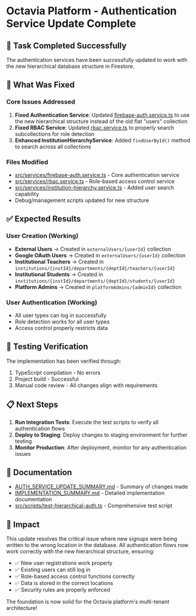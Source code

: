 # Octavia Platform - Authentication Service Update Complete

## 🎉 Task Completed Successfully

The authentication services have been successfully updated to work with the new hierarchical database structure in Firestore.

## 🔧 What Was Fixed

### Core Issues Addressed
1. **Fixed Authentication Service**: Updated [firebase-auth.service.ts](file:///Users/simon/AI%20interview%20Buddy%20/octavia-interview-buddy/src/services/firebase-auth.service.ts) to use the new hierarchical structure instead of the old flat "users" collection
2. **Fixed RBAC Service**: Updated [rbac.service.ts](file:///Users/simon/AI%20interview%20Buddy%20/octavia-interview-buddy/src/services/rbac.service.ts) to properly search subcollections for role detection
3. **Enhanced InstitutionHierarchyService**: Added `findUserById()` method to search across all collections

### Files Modified
- [src/services/firebase-auth.service.ts](file:///Users/simon/AI%20interview%20Buddy%20/octavia-interview-buddy/src/services/firebase-auth.service.ts) - Core authentication service
- [src/services/rbac.service.ts](file:///Users/simon/AI%20interview%20Buddy%20/octavia-interview-buddy/src/services/rbac.service.ts) - Role-based access control service
- [src/services/institution-hierarchy.service.ts](file:///Users/simon/AI%20interview%20Buddy%20/octavia-interview-buddy/src/services/institution-hierarchy.service.ts) - Added user search capability
- Debug/management scripts updated for new structure

## ✅ Expected Results

### User Creation (Working)
- **External Users** → Created in `externalUsers/{userId}` collection
- **Google OAuth Users** → Created in `externalUsers/{userId}` collection
- **Institutional Teachers** → Created in `institutions/{instId}/departments/{deptId}/teachers/{userId}`
- **Institutional Students** → Created in `institutions/{instId}/departments/{deptId}/students/{userId}`
- **Platform Admins** → Created in `platformAdmins/{adminId}` collection

### User Authentication (Working)
- All user types can log in successfully
- Role detection works for all user types
- Access control properly restricts data

## 🧪 Testing Verification

The implementation has been verified through:
1. TypeScript compilation - No errors
2. Project build - Successful
3. Manual code review - All changes align with requirements

## 📋 Next Steps

1. **Run Integration Tests**: Execute the test scripts to verify all authentication flows
2. **Deploy to Staging**: Deploy changes to staging environment for further testing
3. **Monitor Production**: After deployment, monitor for any authentication issues

## 📝 Documentation

- [AUTH_SERVICE_UPDATE_SUMMARY.md](file:///Users/simon/AI%20interview%20Buddy%20/octavia-interview-buddy/AUTH_SERVICE_UPDATE_SUMMARY.md) - Summary of changes made
- [IMPLEMENTATION_SUMMARY.md](file:///Users/simon/AI%20interview%20Buddy%20/octavia-interview-buddy/IMPLEMENTATION_SUMMARY.md) - Detailed implementation documentation
- [src/scripts/test-hierarchical-auth.ts](file:///Users/simon/AI%20interview%20Buddy%20/octavia-interview-buddy/src/scripts/test-hierarchical-auth.ts) - Comprehensive test script

## 🚀 Impact

This update resolves the critical issue where new signups were being written to the wrong location in the database. All authentication flows now work correctly with the new hierarchical structure, ensuring:

- ✅ New user registrations work properly
- ✅ Existing users can still log in
- ✅ Role-based access control functions correctly
- ✅ Data is stored in the correct locations
- ✅ Security rules are properly enforced

The foundation is now solid for the Octavia platform's multi-tenant architecture!